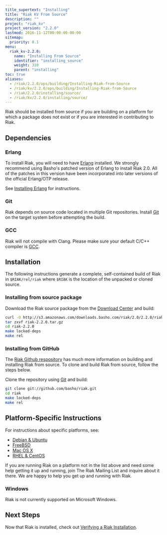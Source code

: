 ```yaml
---
title_supertext: "Installing"
title: "Riak KV From Source"
description: ""
project: "riak_kv"
project_version: "2.2.0"
lastmod: 2016-11-12T00:00:00-00:00
sitemap:
  priority: 0.1
menu:
  riak_kv-2.2.0:
    name: "Installing From Source"
    identifier: "installing_source"
    weight: 310
    parent: "installing"
toc: true
aliases:
  - /riak/2.2.0/ops/building/Installing-Riak-from-Source
  - /riak/kv/2.2.0/ops/building/Installing-Riak-from-Source
  - /riak/2.2.0/installing/source/
  - /riak/kv/2.2.0/installing/source/
---
```


[install source erlang]: {{<baseurl>}}riak/kv/2.2.0/setup/installing/source/erlang
[downloads]: {{<baseurl>}}riak/kv/2.2.0/downloads/
[install debian & ubuntu#source]: {{<baseurl>}}riak/kv/2.2.0/setup/installing/debian-ubuntu/#installing-from-source
[install freebsd#source]: {{<baseurl>}}riak/kv/2.2.0/setup/installing/freebsd/#installing-from-source
[install mac osx#source]: {{<baseurl>}}riak/kv/2.2.0/setup/installing/mac-osx/#installing-from-source
[install rhel & centos#source]: {{<baseurl>}}riak/kv/2.2.0/setup/installing/rhel-centos/#installing-from-source
[install verify]: {{<baseurl>}}riak/kv/2.2.0/setup/installing/verify

Riak should be installed from source if you are building on a platform
for which a package does not exist or if you are interested in
contributing to Riak.

## Dependencies

### Erlang

To install Riak, you will need to have [Erlang](http://www.erlang.org/) installed. We strongly recommend using Basho's patched version of Erlang to install Riak 2.0. All of the patches in this version have been incorporated into later versions of the official Erlang/OTP release.

See [Installing Erlang][install source erlang] for instructions.

### Git

Riak depends on source code located in multiple Git repositories. Install [Git](https://git-scm.com/) on the target system before attempting the build.

### GCC

Riak will not compile with Clang. Please make sure your default C/C++
compiler is [GCC](https://gcc.gnu.org/).

## Installation

The following instructions generate a complete, self-contained build of
Riak in `$RIAK/rel/riak` where `$RIAK` is the location of the unpacked
or cloned source.

### Installing from source package

Download the Riak source package from the [Download Center][downloads] and build:

```bash
curl -O http://s3.amazonaws.com/downloads.basho.com/riak/2.0/2.2.0/riak-2.2.0.tar.gz
tar zxvf riak-2.2.0.tar.gz
cd riak-2.2.0
make locked-deps
make rel
```

### Installing from GitHub

The [Riak Github respository](http://github.com/basho/riak) has much
more information on building and installing Riak from source. To clone
and build Riak from source, follow the steps below.

Clone the repository using [Git](http://git-scm.com) and build:

```bash
git clone git://github.com/basho/riak.git
cd riak
make locked-deps
make rel
```

## Platform-Specific Instructions

For instructions about specific platforms, see:

  * [Debian & Ubuntu][install debian & ubuntu#source]
  * [FreeBSD][install freebsd#source]
  * [Mac OS X][install mac osx#source]
  * [RHEL & CentOS][install rhel & centos#source]

If you are running Riak on a platform not in the list above and need
some help getting it up and running, join The Riak Mailing List and
inquire about it there. We are happy to help you get up and running with
Riak.

### Windows

Riak is not currently supported on Microsoft Windows.

## Next Steps

Now that Riak is installed, check out [Verifying a Riak Installation][install verify].
